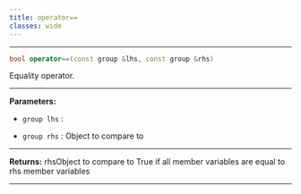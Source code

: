 ```yaml
---
title: operator==
classes: wide
---
```



---

```cpp
bool operator==(const group &lhs, const group &rhs)
```


Equality operator. 


---
**Parameters:**

 - `group lhs`
: 

 - `group rhs`
: Object to compare to 


---
**Returns:** rhsObject to compare to True if all member variables are equal to rhs member variables 

---

